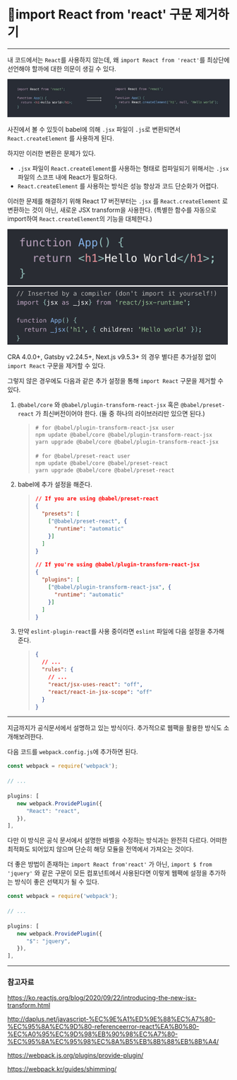 # 🔮import React from 'react' 구문 제거하기

---

내 코드에서는 `React`를 사용하지 않는데, 왜 `import React from 'react'`를 최상단에 선언해야 할까에 대한 의문이 생길 수 있다. 

![omit_react](../assets/img/omit_react.jpeg)

사진에서 볼 수 있듯이 babel에 의해 `.jsx` 파일이 `.js`로 변환되면서 `React.createElement` 를 사용하게 된다.

하지만 이러한 변환은 문제가 있다.

- `.jsx` 파일이 `React.createElement`를 사용하는 형태로 컴파일되기 위해서는 `.jsx` 파일의 스코프 내에 React가 필요하다.
- `React.createElement` 를 사용하는 방식은 성능 향상과 코드 단순화가 어렵다.

이러한 문제를 해결하기 위해 React 17 버전부터는 `.jsx` 를 `React.createElement` 로 변환하는 것이 아닌, 새로운 JSX transform을 사용한다. (특별한 함수를 자동으로 import하여 `React.createElement`의 기능을 대체한다.)

<img src="../assets/img/before_react.png" alt="befre_react" style="width: 500px" />

<img src="../assets/img/after_react.png" alt="after_react" style="width: 500px" />

CRA 4.0.0+, Gatsby v2.24.5+, Next.js v9.5.3+ 의 경우 별다른 추가설정 없이 `import React` 구문을 제거할 수 있다.

그렇지 않은 경우에도 다음과 같은 추가 설정을 통해 `import React` 구문을 제거할 수 있다.

1. `@babel/core` 와 `@babel/plugin-transform-react-jsx` 혹은 `@babel/preset-react` 가 최신버전이어야 한다. (둘 중 하나의 라이브러리만 있으면 된다.)

   > ```shell
   > # for @babel/plugin-transform-react-jsx user
   > npm update @babel/core @babel/plugin-transform-react-jsx
   > yarn upgrade @babel/core @babel/plugin-transform-react-jsx
   > 
   > # for @babel/preset-react user
   > npm update @babel/core @babel/preset-react
   > yarn upgrade @babel/core @babel/preset-react
   > ```

2. babel에 추가 설정을 해준다.

   > ```json
   > // If you are using @babel/preset-react
   > {
   >   "presets": [
   >     ["@babel/preset-react", {
   >       "runtime": "automatic"
   >     }]
   >   ]
   > }
   > ```
   >
   > ```json
   > // If you're using @babel/plugin-transform-react-jsx
   > {
   >   "plugins": [
   >     ["@babel/plugin-transform-react-jsx", {
   >       "runtime": "automatic"
   >     }]
   >   ]
   > }
   > ```

3. 만약 `eslint-plugin-react`를 사용 중이라면 `eslint` 파일에 다음 설정을 추가해준다.

   > ```json
   > {
   >   // ...
   >   "rules": {
   >     // ...
   >     "react/jsx-uses-react": "off",
   >     "react/react-in-jsx-scope": "off"
   >   }
   > }
   > ```

---

지금까지가 공식문서에서 설명하고 있는 방식이다. 추가적으로 웹팩을 활용한 방식도 소개해보려한다.

다음 코드를 `webpack.config.js`에 추가하면 된다.

```javascript
const webpack = require('webpack');

// ...

plugins: [
   new webpack.ProvidePlugin({
      "React": "react",
   }),
],
```

다만 이 방식은 공식 문서에서 설명한 바벨을 수정하는 방식과는 완전히 다르다. 어떠한 최적화도 되어있지 않으며 단순히 해당 모듈을 전역에서 가져오는 것이다.

더 좋은 방법이 존재하는 `import React from'react'` 가 아닌, `import $ from 'jquery'` 와 같은 구문이 모든 컴포넌트에서 사용된다면 이렇게 웹팩에 설정을 추가하는 방식이 좋은 선택지가 될 수 있다.

```javascript
const webpack = require('webpack');

// ...

plugins: [
   new webpack.ProvidePlugin({
      "$": "jquery",
   }),
],
```

---

### 참고자료

https://ko.reactjs.org/blog/2020/09/22/introducing-the-new-jsx-transform.html

http://daplus.net/javascript-%EC%9E%A1%ED%9E%88%EC%A7%80-%EC%95%8A%EC%9D%80-referenceerror-react%EA%B0%80-%EC%A0%95%EC%9D%98%EB%90%98%EC%A7%80-%EC%95%8A%EC%95%98%EC%8A%B5%EB%8B%88%EB%8B%A4/

https://webpack.js.org/plugins/provide-plugin/

https://webpack.kr/guides/shimming/

